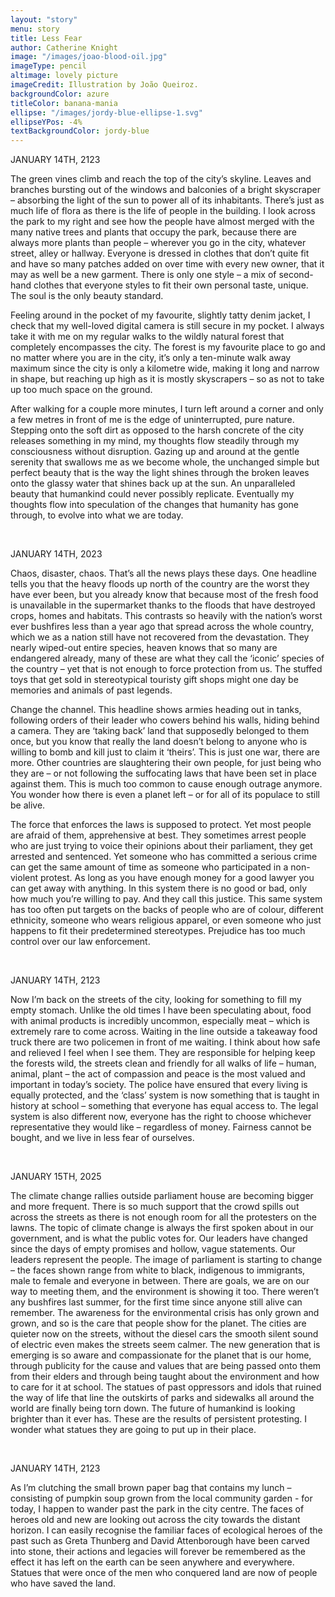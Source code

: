```yaml
---
layout: "story"
menu: story
title: Less Fear
author: Catherine Knight
image: "/images/joao-blood-oil.jpg"
imageType: pencil
altimage: lovely picture
imageCredit: Illustration by João Queiroz.
backgroundColor: azure
titleColor: banana-mania
ellipse: "/images/jordy-blue-ellipse-1.svg"
ellipseYPos: -4%
textBackgroundColor: jordy-blue
---
```




JANUARY 14TH, 2123

The green vines climb and reach the top of the city’s skyline. Leaves and branches bursting out of the windows and balconies of a bright skyscraper – absorbing the light of the sun to power all of its inhabitants. There’s just as much life of flora as there is the life of people in the building. I look across the park to my right and see how the people have almost merged with the many native trees and plants that occupy the park, because there are always more plants than people – wherever you go in the city, whatever street, alley or hallway. Everyone is dressed in clothes that don’t quite fit and have so many patches added on over time with every new owner, that it may as well be a new garment. There is only one style – a mix of second-hand clothes that everyone styles to fit their own personal taste, unique. The soul is the only beauty standard.

Feeling around in the pocket of my favourite, slightly tatty denim jacket, I check that my well-loved digital camera is still secure in my pocket. I always take it with me on my regular walks to the wildly natural forest that completely encompasses the city. The forest is my favourite place to go and no matter where you are in the city, it’s only a ten-minute walk away maximum since the city is only a kilometre wide, making it long and narrow in shape, but reaching up high as it is mostly skyscrapers – so as not to take up too much space on the ground.

After walking for a couple more minutes, I turn left around a corner and only a few metres in front of me is the edge of uninterrupted, pure nature. Stepping onto the soft dirt as opposed to the harsh concrete of the city releases something in my mind, my thoughts flow steadily through my consciousness without disruption. Gazing up and around at the gentle serenity that swallows me as we become whole, the unchanged simple but perfect beauty that is the way the light shines through the broken leaves onto the glassy water that shines back up at the sun. An unparalleled beauty that humankind could never possibly replicate. Eventually my thoughts flow into speculation of the changes that humanity has gone through, to evolve into what we are today.

&nbsp;

JANUARY 14TH, 2023

Chaos, disaster, chaos. That’s all the news plays these days. One headline tells you that the heavy floods up north of the country are the worst they have ever been, but you already know that because most of the fresh food is unavailable in the supermarket thanks to the floods that have destroyed crops, homes and habitats. This contrasts so heavily with the nation’s worst ever bushfires less than a year ago that spread across the whole country, which we as a nation still have not recovered from the devastation. They nearly wiped-out entire species, heaven knows that so many are endangered already, many of these are what they call the ‘iconic’ species of the country – yet that is not enough to force protection from us. The stuffed toys that get sold in stereotypical touristy gift shops might one day be memories and animals of past legends.

Change the channel. This headline shows armies heading out in tanks, following orders of their leader who cowers behind his walls, hiding behind a camera. They are ‘taking back’ land that supposedly belonged to them once, but you know that really the land doesn’t belong to anyone who is willing to bomb and kill just to claim it ‘theirs’. This is just one war, there are more. Other countries are slaughtering their own people, for just being who they are – or not following the suffocating laws that have been set in place against them. This is much too common to cause enough outrage anymore. You wonder how there is even a planet left – or for all of its populace to still be alive.

The force that enforces the laws is supposed to protect. Yet most people are afraid of them, apprehensive at best. They sometimes arrest people who are just trying to voice their opinions about their parliament, they get arrested and sentenced. Yet someone who has committed a serious crime can get the same amount of time as someone who participated in a non-violent protest. As long as you have enough money for a good lawyer you can get away with anything. In this system there is no good or bad, only how much you’re willing to pay. And they call this justice. This same system has too often put targets on the backs of people who are of colour, different ethnicity, someone who wears religious apparel, or even someone who just happens to fit their predetermined stereotypes. Prejudice has too much control over our law enforcement.

&nbsp;

JANUARY 14TH, 2123

Now I’m back on the streets of the city, looking for something to fill my empty stomach. Unlike the old times I have been speculating about, food with animal products is incredibly uncommon, especially meat – which is extremely rare to come across. Waiting in the line outside a takeaway food truck there are two policemen in front of me waiting. I think about how safe and relieved I feel when I see them. They are responsible for helping keep the forests wild, the streets clean and friendly for all walks of life – human, animal, plant – the act of compassion and peace is the most valued and important in today’s society. The police have ensured that every living is equally protected, and the ‘class’ system is now something that is taught in history at school – something that everyone has equal access to. The legal system is also different now, everyone has the right to choose whichever representative they would like – regardless of money. Fairness cannot be bought, and we live in less fear of ourselves.

&nbsp;

JANUARY 15TH, 2025

The climate change rallies outside parliament house are becoming bigger and more frequent. There is so much support that the crowd spills out across the streets as there is not enough room for all the protesters on the lawns. The topic of climate change is always the first spoken about in our government, and is what the public votes for. Our leaders have changed since the days of empty promises and hollow, vague statements. Our leaders represent the people. The image of parliament is starting to change – the faces shown range from white to black, indigenous to immigrants, male to female and everyone in between. There are goals, we are on our way to meeting them, and the environment is showing it too. There weren’t any bushfires last summer, for the first time since anyone still alive can remember. The awareness for the environmental crisis has only grown and grown, and so is the care that people show for the planet. The cities are quieter now on the streets, without the diesel cars the smooth silent sound of electric even makes the streets seem calmer. The new generation that is emerging is so aware and compassionate for the planet that is our home, through publicity for the cause and values that are being passed onto them from their elders and through being taught about the environment and how to care for it at school. The statues of past oppressors and idols that ruined the way of life that line the outskirts of parks and sidewalks all around the world are finally being torn down. The future of humankind is looking brighter than it ever has. These are the results of persistent protesting. I wonder what statues they are going to put up in their place.

&nbsp;

JANUARY 14TH, 2123

As I’m clutching the small brown paper bag that contains my lunch – consisting of pumpkin soup grown from the local community garden - for today, I happen to wander past the park in the city centre. The faces of heroes old and new are looking out across the city towards the distant horizon. I can easily recognise the familiar faces of ecological heroes of the past such as Greta Thunberg and David Attenborough have been carved into stone, their actions and legacies will forever be remembered as the effect it has left on the earth can be seen anywhere and everywhere. Statues that were once of the men who conquered land are now of people who have saved the land.


